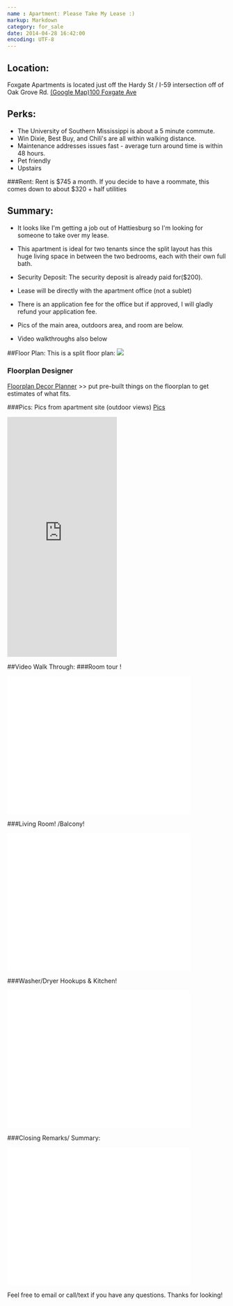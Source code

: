 ```yaml
---
name : Apartment: Please Take My Lease :) 
markup: Markdown
category: for_sale
date: 2014-04-28 16:42:00
encoding: UTF-8
---
```


## Location:
Foxgate Apartments is located just off the Hardy St / I-59 intersection off of Oak Grove Rd.
[(Google Map)100 Foxgate Ave] 
## Perks: 
- The University of Southern Mississippi is about a 5 minute commute.
- Win Dixie, Best Buy, and Chili's are all within walking distance.
- Maintenance addresses issues fast - average turn around time is within 48 hours. 
- Pet friendly
- Upstairs 

###Rent: 
Rent is $745 a month. If you decide to have a roommate, this comes down to about $320 + half utilities

## Summary: 
- It looks like I'm getting a job out of Hattiesburg so I'm looking for someone to take over my lease.

- This apartment is ideal for two tenants since the split layout has this huge living space in between the two bedrooms, each with their own full bath.

- Security Deposit: The security deposit is already paid for($200).

- Lease will be directly with the apartment office (not a sublet) 

- There is an application fee for the office but if approved, I will gladly refund your application fee.
 
- Pics of the main area, outdoors area, and room are below.

- Video walkthroughs also below 



##Floor Plan: 
This is a split floor plan:
<img src = "http://cdn.rentcafe.com/dmslivecafe/3/46375/MS_Hattiesburg_FoxgateApartments_410_Foxgate_Floor_plans-3_TwoBedroomSplits_1065_2_FloorPlan.jpg" >
### Floorplan Designer
[Floorplan Decor Planner] >> put pre-built things on the floorplan to get estimates of what fits. 


###Pics: 
Pics from apartment site (outdoor views) [Pics] 

</img>
<iframe class="imgur-album" width="50%" height="550" frameborder="0" src="http://imgur.com/a/wduVS/embed"></iframe>

##Video Walk Through: 
 ###Room tour ! 
<iframe width="420" height="315" src="//www.youtube.com/embed/7dq1ca_uzhA" frameborder="0" allowfullscreen></iframe>

###Living Room! /Balcony!
<iframe width="420" height="315" src="//www.youtube.com/embed/reP8CnluoMY" frameborder="0" allowfullscreen></iframe>

###Washer/Dryer Hookups & Kitchen! 
<iframe width="420" height="315" src="//www.youtube.com/embed/2SU_Rfz76wk" frameborder="0" allowfullscreen></iframe>

###Closing Remarks/ Summary:
<iframe width="420" height="315" src="//www.youtube.com/embed/CH-zTShqCTU" frameborder="0" allowfullscreen></iframe>


[(Google Map)100 Foxgate Ave]:https://goo.gl/maps/95UH4
[Floorplan Decor Planner]:http://www.columnsapartments.com/rcLoadContent.ashx?contentclass=spaceplanner&PropertyId=NDYzNzU%3d-vDC9v9kT8JA%3d&PropertyArea=Floor%20Plan%202%20Bedroom%202%20Bath%20Split&FPIMAGEPath=aHR0cDovL2Nkbi5yZW50Y2FmZS5jb20vZG1zbGl2ZWNhZmUvMy80NjM3NS9NU19IYXR0aWVzYnVyZ19Gb3hnYXRlQXBhcnRtZW50c180MTBfRm94Z2F0ZV9GbG9vcl9wbGFucy0zX1R3b0JlZHJvb21TcGxpdHNfMTA2NV8yX0Zsb29yUGxhbi5qcGc%3d-Nz99lk8e6%2bw%3d
[Pics]:http://www.columnsapartments.com/apartments/ms/hattiesburg/foxgate-apartments/photogallery.aspx

Feel free to email or call/text if you have any questions. 
Thanks for looking!








